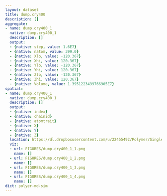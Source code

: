 ```yaml
---
layout: dataset
title: dump.cry400
description: []
aggregate:
- name: dump.cry400_1
  native: dump.cry400_1
  description: []
  output:
  - {native: step, value: 1.6E7}
  - {native: natom, value: 399.0}
  - {native: Xlo, value: -120.367}
  - {native: Xhi, value: 120.367}
  - {native: Ylo, value: -120.367}
  - {native: Yhi, value: 120.367}
  - {native: Zlo, value: -120.367}
  - {native: Zhi, value: 120.367}
  - {native: Volume, value: 1.3951223499766905E7}
spatial:
- name: dump.cry400_1
  native: dump.cry400_1
  description: []
  output:
  - {native: index}
  - {native: chainid}
  - {native: atomtrait}
  - {native: X}
  - {native: Y}
  - {native: Z}
  location: https://dl.dropboxusercontent.com/u/22455492/Polymer/Single chain crystallization/dump.cry400
  viz:
  - url: FIGURES/dump.cry400_1_1.png
    name: []
  - url: FIGURES/dump.cry400_1_2.png
    name: []
  - url: FIGURES/dump.cry400_1_3.png
    name: []
  - url: FIGURES/dump.cry400_1_4.png
    name: []
dict: polyer-md-sim
---
```

